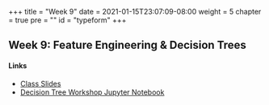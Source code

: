 +++
title = "Week 9"
date = 2021-01-15T23:07:09-08:00
weight = 5
chapter = true
pre = "<b></b>"
id = "typeform"
+++

## Week 9: Feature Engineering & Decision Trees

#### Links
  - [Class Slides](https://docs.google.com/presentation/d/1DvWpHXXDj9moiENDeM_-bPxYDv3iBabbsA8v84iDQDA/edit?usp=sharing)
  - [Decision Tree Workshop Jupyter Notebook](https://drive.google.com/file/d/1eOz2Pi60_TDhmG39IirhWsKYYk_kv0ch/view?usp=sharing)
